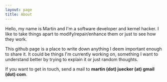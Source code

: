 ```yaml
---
layout: page
title: About
---
```


Hello, my name is Martin and I'm a software developer and kernel hacker. I like to take things apart to modify/repair/enhance them or just to see how they work.

This github page is a place to write down anything I deem important enough to share it. It could be things I'm currently working on, something I want to understand better by trying to explain it or just random thoughts.

If you want to get in touch, send a mail to **martin (dot) juecker (at) gmail (dot) com**.